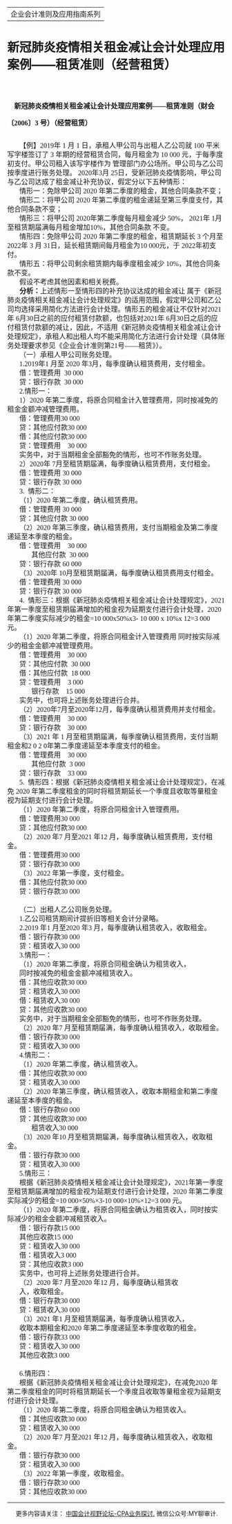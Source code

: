 ﻿<!DOCTYPE HTML PUBLIC "-//W3C//DTD HTML 4.0 Transitional//EN">
<HTML xmlns:o = "urn:schemas-microsoft-com:office:office"><HEAD><TITLE>新冠肺炎疫情相关租金减让会计处理应用案例——租赁准则（经营租赁）</TITLE>
<META content="text/html; charset=gb2312" http-equiv=Content-Type>
<META name=GENERATOR content="MSHTML 11.00.10570.1001"><LINK rel=stylesheet 
href="_template.css"></HEAD>
<BODY>
<DIV id=nsbanner>
<DIV id=bannerrow1>
<TABLE class=bannerparthead>
  <TBODY>
  <TR id=hdr>
    <TD class=runninghead noWrap>企业会计准则及应用指南系列</TD></TR></TBODY></TABLE></DIV>
<DIV id=titlerow>
<H1 class=dtH1>新冠肺炎疫情相关租金减让会计处理应用案例——租赁准则（经营租赁）</H1></DIV></DIV>
<DIV id=nstext><BR>
<H1 
style="MARGIN: 17pt 0cm 16.5pt; TEXT-INDENT: 12.05pt; mso-char-indent-count: 1.0"><A 
name=_Toc72425619><SPAN 
style="FONT-SIZE: 12pt; FONT-FAMILY: 宋体; LINE-HEIGHT: 240%; mso-ascii-font-family: Calibri; mso-ascii-theme-font: minor-latin; mso-fareast-theme-font: minor-fareast; mso-hansi-font-family: Calibri; mso-hansi-theme-font: minor-latin; mso-bidi-font-family: 黑体">新冠肺炎疫情相关租金减让会计处理应用案例——租赁准则（财会〔</SPAN></A><SPAN 
style="mso-bookmark: _Toc72425619"><SPAN lang=EN-US 
style="FONT-SIZE: 12pt; LINE-HEIGHT: 240%; mso-bidi-font-family: 黑体"><FONT 
face=Calibri>2006</FONT></SPAN></SPAN><SPAN 
style="mso-bookmark: _Toc72425619"><SPAN 
style="FONT-SIZE: 12pt; FONT-FAMILY: 宋体; LINE-HEIGHT: 240%; mso-ascii-font-family: Calibri; mso-ascii-theme-font: minor-latin; mso-fareast-theme-font: minor-fareast; mso-hansi-font-family: Calibri; mso-hansi-theme-font: minor-latin; mso-bidi-font-family: 黑体">〕</SPAN></SPAN><SPAN 
style="mso-bookmark: _Toc72425619"><SPAN lang=EN-US 
style="FONT-SIZE: 12pt; LINE-HEIGHT: 240%; mso-bidi-font-family: 黑体"><FONT 
face=Calibri>3</FONT> </SPAN></SPAN><SPAN 
style="mso-bookmark: _Toc72425619"><SPAN 
style="FONT-SIZE: 12pt; FONT-FAMILY: 宋体; LINE-HEIGHT: 240%; mso-ascii-font-family: Calibri; mso-ascii-theme-font: minor-latin; mso-fareast-theme-font: minor-fareast; mso-hansi-font-family: Calibri; mso-hansi-theme-font: minor-latin; mso-bidi-font-family: 黑体">号）（经营租赁）</SPAN></SPAN><SPAN 
style="mso-bookmark: _Toc72425619"></SPAN><SPAN lang=EN-US 
style="FONT-SIZE: 12pt; LINE-HEIGHT: 240%; mso-bidi-font-family: 黑体"><o:p></o:p></SPAN></H1>
<P class=MsoNormal 
style="MARGIN: 0cm 0cm 0pt; LINE-HEIGHT: 150%; TEXT-INDENT: 21pt; mso-char-indent-count: 2.0"><SPAN 
style="FONT-FAMILY: 宋体; mso-ascii-theme-font: major-fareast; mso-fareast-theme-font: major-fareast; mso-hansi-theme-font: major-fareast"><FONT 
size=3>【例】<SPAN lang=EN-US>2019</SPAN>年<SPAN lang=EN-US> 1 </SPAN>月<SPAN 
lang=EN-US> 1 </SPAN>日，承租人甲公司与出租人乙公司就<SPAN lang=EN-US> 100 </SPAN>平米写字楼签订了<SPAN 
lang=EN-US> 3 </SPAN>年期的经营租赁合同，每月租金为<SPAN lang=EN-US> 10 000 
</SPAN>元，于每季度初支付。甲公司租入该写字楼作为 管理部门办公场所。甲公司与乙公司按季度进行账务处理。<SPAN lang=EN-US> 
2020</SPAN>年<SPAN lang=EN-US>3</SPAN>月<SPAN lang=EN-US> 
25</SPAN>日，受新冠肺炎疫情影响，甲公司与乙公司达成了租金减让补充协议，假定分以下五种情形：<SPAN 
lang=EN-US><o:p></o:p></SPAN></FONT></SPAN></P>
<P class=MsoNormal 
style="MARGIN: 0cm 0cm 0pt; LINE-HEIGHT: 150%; TEXT-INDENT: 21pt; mso-char-indent-count: 2.0"><SPAN 
style="FONT-FAMILY: 宋体; mso-ascii-theme-font: major-fareast; mso-fareast-theme-font: major-fareast; mso-hansi-theme-font: major-fareast"><FONT 
size=3>情形一：免除甲公司<SPAN lang=EN-US> 2020 </SPAN>年第二季度的租金，其他合同条款不变；<SPAN 
lang=EN-US><o:p></o:p></SPAN></FONT></SPAN></P>
<P class=MsoNormal 
style="MARGIN: 0cm 0cm 0pt; LINE-HEIGHT: 150%; TEXT-INDENT: 21pt; mso-char-indent-count: 2.0"><SPAN 
style="FONT-FAMILY: 宋体; mso-ascii-theme-font: major-fareast; mso-fareast-theme-font: major-fareast; mso-hansi-theme-font: major-fareast"><FONT 
size=3>情形二：将甲公司<SPAN lang=EN-US> 2020 </SPAN>年第二季度的租金递延至第三季度支付，其他合同条款不变；<SPAN 
lang=EN-US><o:p></o:p></SPAN></FONT></SPAN></P>
<P class=MsoNormal 
style="MARGIN: 0cm 0cm 0pt; LINE-HEIGHT: 150%; TEXT-INDENT: 21pt; mso-char-indent-count: 2.0"><SPAN 
style="FONT-FAMILY: 宋体; mso-ascii-theme-font: major-fareast; mso-fareast-theme-font: major-fareast; mso-hansi-theme-font: major-fareast"><FONT 
size=3>情形三：将甲公司<SPAN lang=EN-US> 2020</SPAN>年第二季度每月租金减少<SPAN lang=EN-US> 
50%</SPAN>，<SPAN lang=EN-US> 2021</SPAN>年<SPAN lang=EN-US> 
1</SPAN>月至租赁期届满每月租金增加<SPAN lang=EN-US>10%</SPAN>，其他合同条款 不变。<SPAN 
lang=EN-US><o:p></o:p></SPAN></FONT></SPAN></P>
<P class=MsoNormal 
style="MARGIN: 0cm 0cm 0pt; LINE-HEIGHT: 150%; TEXT-INDENT: 21pt; mso-char-indent-count: 2.0"><SPAN 
style="FONT-FAMILY: 宋体; mso-ascii-theme-font: major-fareast; mso-fareast-theme-font: major-fareast; mso-hansi-theme-font: major-fareast"><FONT 
size=3>情形四：免除甲公司<SPAN lang=EN-US> 2020 </SPAN>年第二季度的租金，租赁期延长<SPAN lang=EN-US> 3 
</SPAN>个月至<SPAN lang=EN-US>2022</SPAN>年<SPAN lang=EN-US> 3 </SPAN>月<SPAN 
lang=EN-US> 31</SPAN>日，延长租赁期间每月租金为<SPAN lang=EN-US>10 000</SPAN>元，于<SPAN 
lang=EN-US> 2022</SPAN>年初支付。<SPAN 
lang=EN-US><o:p></o:p></SPAN></FONT></SPAN></P>
<P class=MsoNormal 
style="MARGIN: 0cm 0cm 0pt; LINE-HEIGHT: 150%; TEXT-INDENT: 21pt; mso-char-indent-count: 2.0"><SPAN 
style="FONT-FAMILY: 宋体; mso-ascii-theme-font: major-fareast; mso-fareast-theme-font: major-fareast; mso-hansi-theme-font: major-fareast"><FONT 
size=3>情形五：将甲公司剩余租赁期内每季度租金减少<SPAN lang=EN-US> 10%</SPAN>，其他合同条款不变。<SPAN 
lang=EN-US><o:p></o:p></SPAN></FONT></SPAN></P>
<P class=MsoNormal 
style="MARGIN: 0cm 0cm 0pt; LINE-HEIGHT: 150%; TEXT-INDENT: 21pt; mso-char-indent-count: 2.0"><SPAN 
style="FONT-FAMILY: 宋体; mso-ascii-theme-font: major-fareast; mso-fareast-theme-font: major-fareast; mso-hansi-theme-font: major-fareast"><FONT 
size=3>假设不考虑其他因素和相关税费。<SPAN lang=EN-US><o:p></o:p></SPAN></FONT></SPAN></P>
<P class=MsoNormal 
style="MARGIN: 0cm 0cm 0pt; LINE-HEIGHT: 150%; TEXT-INDENT: 21.1pt; mso-char-indent-count: 2.0"><FONT 
size=3><B style="mso-bidi-font-weight: normal"><SPAN 
style="FONT-FAMILY: 宋体; mso-ascii-theme-font: major-fareast; mso-fareast-theme-font: major-fareast; mso-hansi-theme-font: major-fareast">分析：</SPAN></B><SPAN 
style="FONT-FAMILY: 宋体; mso-ascii-theme-font: major-fareast; mso-fareast-theme-font: major-fareast; mso-hansi-theme-font: major-fareast">上述情形一至情形四的补充协议达成的租金减让 
属于《新冠肺炎疫情相关租金减让会计处理规定》的适用范围，假定甲公司和乙公司均选择采用简化方法进行会计处理。情形五的租金减让不仅针对<SPAN 
lang=EN-US>2021</SPAN>年<SPAN lang=EN-US> 6</SPAN>月<SPAN 
lang=EN-US>30</SPAN>日之前的应付租赁付款额，也包括对<SPAN lang=EN-US>2021</SPAN>年<SPAN 
lang=EN-US> 6</SPAN>月<SPAN 
lang=EN-US>30</SPAN>日之后的应付租赁付款额的减让，因此，不适用《新冠肺炎疫情相关租金减让会计处理规定》，承租人和出租人均不能采用简化方法进行会计处理（具体账务处理要求参见《企业会计准则第<SPAN 
lang=EN-US>21</SPAN>号——租赁》）。<SPAN 
lang=EN-US><o:p></o:p></SPAN></SPAN></FONT></P>
<P class=MsoNormal 
style="MARGIN: 0cm 0cm 0pt; LINE-HEIGHT: 150%; TEXT-INDENT: 21pt; mso-char-indent-count: 2.0"><SPAN 
style="FONT-FAMILY: 宋体; mso-ascii-theme-font: major-fareast; mso-fareast-theme-font: major-fareast; mso-hansi-theme-font: major-fareast"><FONT 
size=3>（一）承租人甲公司账务处理。<SPAN lang=EN-US><o:p></o:p></SPAN></FONT></SPAN></P>
<P class=MsoNormal 
style="MARGIN: 0cm 0cm 0pt; LINE-HEIGHT: 150%; TEXT-INDENT: 21pt; mso-char-indent-count: 2.0"><FONT 
size=3><SPAN lang=EN-US 
style="FONT-FAMILY: 宋体; mso-ascii-theme-font: major-fareast; mso-fareast-theme-font: major-fareast; mso-hansi-theme-font: major-fareast">1.2019</SPAN><SPAN 
style="FONT-FAMILY: 宋体; mso-ascii-theme-font: major-fareast; mso-fareast-theme-font: major-fareast; mso-hansi-theme-font: major-fareast">年<SPAN 
lang=EN-US>1 </SPAN>月至<SPAN lang=EN-US> 2020 </SPAN>年<SPAN 
lang=EN-US>3</SPAN>月，每季度确认租赁费用，支付租金。<SPAN 
lang=EN-US><o:p></o:p></SPAN></SPAN></FONT></P>
<P class=MsoNormal 
style="MARGIN: 0cm 0cm 0pt; LINE-HEIGHT: 150%; TEXT-INDENT: 21pt; mso-char-indent-count: 2.0"><SPAN 
style="FONT-FAMILY: 宋体; mso-ascii-theme-font: major-fareast; mso-fareast-theme-font: major-fareast; mso-hansi-theme-font: major-fareast"><FONT 
size=3>借：管理费用 <SPAN style="mso-spacerun: yes">&nbsp;</SPAN><SPAN lang=EN-US>30 
000<o:p></o:p></SPAN></FONT></SPAN></P>
<P class=MsoNormal 
style="MARGIN: 0cm 0cm 0pt; LINE-HEIGHT: 150%; TEXT-INDENT: 21pt; mso-char-indent-count: 2.0"><SPAN 
style="FONT-FAMILY: 宋体; mso-ascii-theme-font: major-fareast; mso-fareast-theme-font: major-fareast; mso-hansi-theme-font: major-fareast"><FONT 
size=3>贷：银行存款 <SPAN style="mso-spacerun: yes">&nbsp;</SPAN><SPAN lang=EN-US>30 
000<o:p></o:p></SPAN></FONT></SPAN></P>
<P class=MsoNormal 
style="MARGIN: 0cm 0cm 0pt; LINE-HEIGHT: 150%; TEXT-INDENT: 21pt; mso-char-indent-count: 2.0"><FONT 
size=3><SPAN lang=EN-US 
style="FONT-FAMILY: 宋体; mso-ascii-theme-font: major-fareast; mso-fareast-theme-font: major-fareast; mso-hansi-theme-font: major-fareast">2.</SPAN><SPAN 
style="FONT-FAMILY: 宋体; mso-ascii-theme-font: major-fareast; mso-fareast-theme-font: major-fareast; mso-hansi-theme-font: major-fareast">情形一：<SPAN 
lang=EN-US><SPAN style="mso-tab-count: 1">&nbsp; 
</SPAN><o:p></o:p></SPAN></SPAN></FONT></P>
<P class=MsoNormal 
style="MARGIN: 0cm 0cm 0pt; LINE-HEIGHT: 150%; TEXT-INDENT: 21pt; mso-char-indent-count: 2.0"><FONT 
size=3><SPAN lang=EN-US 
style="FONT-FAMILY: 宋体; mso-ascii-theme-font: major-fareast; mso-fareast-theme-font: major-fareast; mso-hansi-theme-font: major-fareast">1</SPAN><SPAN 
style="FONT-FAMILY: 宋体; mso-ascii-theme-font: major-fareast; mso-fareast-theme-font: major-fareast; mso-hansi-theme-font: major-fareast">）<SPAN 
lang=EN-US>2020 </SPAN>年第二季度，将原合同租金计入管理费用，同时按减免的租金金额冲减管理费用。<SPAN 
lang=EN-US><o:p></o:p></SPAN></SPAN></FONT></P>
<P class=MsoNormal 
style="MARGIN: 0cm 0cm 0pt; LINE-HEIGHT: 150%; TEXT-INDENT: 21pt; mso-char-indent-count: 2.0"><SPAN 
style="FONT-FAMILY: 宋体; mso-ascii-theme-font: major-fareast; mso-fareast-theme-font: major-fareast; mso-hansi-theme-font: major-fareast"><FONT 
size=3>借：管理费用<SPAN lang=EN-US>30 000<o:p></o:p></SPAN></FONT></SPAN></P>
<P class=MsoNormal 
style="MARGIN: 0cm 0cm 0pt; LINE-HEIGHT: 150%; TEXT-INDENT: 21pt; mso-char-indent-count: 2.0"><SPAN 
style="FONT-FAMILY: 宋体; mso-ascii-theme-font: major-fareast; mso-fareast-theme-font: major-fareast; mso-hansi-theme-font: major-fareast"><FONT 
size=3>贷：其他应付款<SPAN lang=EN-US>30 000<o:p></o:p></SPAN></FONT></SPAN></P>
<P class=MsoNormal 
style="MARGIN: 0cm 0cm 0pt; LINE-HEIGHT: 150%; TEXT-INDENT: 21pt; mso-char-indent-count: 2.0"><SPAN 
style="FONT-FAMILY: 宋体; mso-ascii-theme-font: major-fareast; mso-fareast-theme-font: major-fareast; mso-hansi-theme-font: major-fareast"><FONT 
size=3>借：其他应付款<SPAN lang=EN-US>30 000<o:p></o:p></SPAN></FONT></SPAN></P>
<P class=MsoNormal 
style="MARGIN: 0cm 0cm 0pt; LINE-HEIGHT: 150%; TEXT-INDENT: 21pt; mso-char-indent-count: 2.0"><SPAN 
style="FONT-FAMILY: 宋体; mso-ascii-theme-font: major-fareast; mso-fareast-theme-font: major-fareast; mso-hansi-theme-font: major-fareast"><FONT 
size=3>贷：管理费用<SPAN lang=EN-US><SPAN style="mso-tab-count: 1">&nbsp;&nbsp;&nbsp; 
</SPAN>30 000<o:p></o:p></SPAN></FONT></SPAN></P>
<P class=MsoNormal 
style="MARGIN: 0cm 0cm 0pt; LINE-HEIGHT: 150%; TEXT-INDENT: 21pt; mso-char-indent-count: 2.0"><SPAN 
style="FONT-FAMILY: 宋体; mso-ascii-theme-font: major-fareast; mso-fareast-theme-font: major-fareast; mso-hansi-theme-font: major-fareast"><FONT 
size=3>实务中，对于当期租金全部豁免的情形，也可不作账务处理。<SPAN 
lang=EN-US><o:p></o:p></SPAN></FONT></SPAN></P>
<P class=MsoNormal 
style="MARGIN: 0cm 0cm 0pt; LINE-HEIGHT: 150%; TEXT-INDENT: 21pt; mso-char-indent-count: 2.0"><FONT 
size=3><SPAN lang=EN-US 
style="FONT-FAMILY: 宋体; mso-ascii-theme-font: major-fareast; mso-fareast-theme-font: major-fareast; mso-hansi-theme-font: major-fareast">2</SPAN><SPAN 
style="FONT-FAMILY: 宋体; mso-ascii-theme-font: major-fareast; mso-fareast-theme-font: major-fareast; mso-hansi-theme-font: major-fareast">）<SPAN 
lang=EN-US>2020</SPAN>年<SPAN lang=EN-US> 7</SPAN>月至租赁期届满，每季度确认租赁费用，支付租金。<SPAN 
lang=EN-US><o:p></o:p></SPAN></SPAN></FONT></P>
<P class=MsoNormal 
style="MARGIN: 0cm 0cm 0pt; LINE-HEIGHT: 150%; TEXT-INDENT: 21pt; mso-char-indent-count: 2.0"><SPAN 
style="FONT-FAMILY: 宋体; mso-ascii-theme-font: major-fareast; mso-fareast-theme-font: major-fareast; mso-hansi-theme-font: major-fareast"><FONT 
size=3>借：管理费用<SPAN lang=EN-US> 30 000<o:p></o:p></SPAN></FONT></SPAN></P>
<P class=MsoNormal 
style="MARGIN: 0cm 0cm 0pt; LINE-HEIGHT: 150%; TEXT-INDENT: 21pt; mso-char-indent-count: 2.0"><SPAN 
style="FONT-FAMILY: 宋体; mso-ascii-theme-font: major-fareast; mso-fareast-theme-font: major-fareast; mso-hansi-theme-font: major-fareast"><FONT 
size=3>贷：银行存款<SPAN lang=EN-US> 30 000<o:p></o:p></SPAN></FONT></SPAN></P>
<P class=MsoNormal 
style="MARGIN: 0cm 0cm 0pt; LINE-HEIGHT: 150%; TEXT-INDENT: 21pt; mso-char-indent-count: 2.0"><FONT 
size=3><SPAN lang=EN-US 
style="FONT-FAMILY: 宋体; mso-ascii-theme-font: major-fareast; mso-fareast-theme-font: major-fareast; mso-hansi-theme-font: major-fareast">3.<SPAN 
style="mso-tab-count: 1">&nbsp; </SPAN></SPAN><SPAN 
style="FONT-FAMILY: 宋体; mso-ascii-theme-font: major-fareast; mso-fareast-theme-font: major-fareast; mso-hansi-theme-font: major-fareast">情形二：<SPAN 
lang=EN-US><o:p></o:p></SPAN></SPAN></FONT></P>
<P class=MsoNormal 
style="MARGIN: 0cm 0cm 0pt; LINE-HEIGHT: 150%; TEXT-INDENT: 21pt; mso-char-indent-count: 2.0"><SPAN 
style="FONT-FAMILY: 宋体; mso-ascii-theme-font: major-fareast; mso-fareast-theme-font: major-fareast; mso-hansi-theme-font: major-fareast"><FONT 
size=3>（<SPAN lang=EN-US>1</SPAN>）<SPAN lang=EN-US>2020 
</SPAN>年第二季度，确认租赁费用。<SPAN lang=EN-US><o:p></o:p></SPAN></FONT></SPAN></P>
<P class=MsoNormal 
style="MARGIN: 0cm 0cm 0pt; LINE-HEIGHT: 150%; TEXT-INDENT: 21pt; mso-char-indent-count: 2.0"><SPAN 
style="FONT-FAMILY: 宋体; mso-ascii-theme-font: major-fareast; mso-fareast-theme-font: major-fareast; mso-hansi-theme-font: major-fareast"><FONT 
size=3>借：管理费用<SPAN lang=EN-US> 30 000<o:p></o:p></SPAN></FONT></SPAN></P>
<P class=MsoNormal 
style="MARGIN: 0cm 0cm 0pt; LINE-HEIGHT: 150%; TEXT-INDENT: 21pt; mso-char-indent-count: 2.0"><SPAN 
style="FONT-FAMILY: 宋体; mso-ascii-theme-font: major-fareast; mso-fareast-theme-font: major-fareast; mso-hansi-theme-font: major-fareast"><FONT 
size=3>贷：其他应付款<SPAN lang=EN-US> 30 000<o:p></o:p></SPAN></FONT></SPAN></P>
<P class=MsoNormal 
style="MARGIN: 0cm 0cm 0pt; LINE-HEIGHT: 150%; TEXT-INDENT: 21pt; mso-char-indent-count: 2.0"><SPAN 
style="FONT-FAMILY: 宋体; mso-ascii-theme-font: major-fareast; mso-fareast-theme-font: major-fareast; mso-hansi-theme-font: major-fareast"><FONT 
size=3>（<SPAN lang=EN-US>2</SPAN>）<SPAN lang=EN-US>2020 
</SPAN>年第三季度，确认租赁费用，支付当期租金及第二季度递延至本季度的租金。<SPAN 
lang=EN-US><o:p></o:p></SPAN></FONT></SPAN></P>
<P class=MsoNormal 
style="MARGIN: 0cm 0cm 0pt; LINE-HEIGHT: 150%; TEXT-INDENT: 21pt; mso-char-indent-count: 2.0"><SPAN 
style="FONT-FAMILY: 宋体; mso-ascii-theme-font: major-fareast; mso-fareast-theme-font: major-fareast; mso-hansi-theme-font: major-fareast"><FONT 
size=3>借：管理费用<SPAN lang=EN-US><SPAN style="mso-tab-count: 1">&nbsp;&nbsp;&nbsp; 
</SPAN>30 000<o:p></o:p></SPAN></FONT></SPAN></P>
<P class=MsoNormal 
style="MARGIN: 0cm 0cm 0pt; LINE-HEIGHT: 150%; TEXT-INDENT: 42pt; mso-char-indent-count: 4.0"><SPAN 
style="FONT-FAMILY: 宋体; mso-ascii-theme-font: major-fareast; mso-fareast-theme-font: major-fareast; mso-hansi-theme-font: major-fareast"><FONT 
size=3>其他应付款<SPAN lang=EN-US><SPAN style="mso-tab-count: 1">&nbsp; </SPAN>30 
000<o:p></o:p></SPAN></FONT></SPAN></P>
<P class=MsoNormal 
style="MARGIN: 0cm 0cm 0pt; LINE-HEIGHT: 150%; TEXT-INDENT: 21pt; mso-char-indent-count: 2.0"><SPAN 
style="FONT-FAMILY: 宋体; mso-ascii-theme-font: major-fareast; mso-fareast-theme-font: major-fareast; mso-hansi-theme-font: major-fareast"><FONT 
size=3>贷：银行存款<SPAN lang=EN-US> 60 000<o:p></o:p></SPAN></FONT></SPAN></P>
<P class=MsoNormal 
style="MARGIN: 0cm 0cm 0pt; LINE-HEIGHT: 150%; TEXT-INDENT: 21pt; mso-char-indent-count: 2.0"><SPAN 
style="FONT-FAMILY: 宋体; mso-ascii-theme-font: major-fareast; mso-fareast-theme-font: major-fareast; mso-hansi-theme-font: major-fareast"><FONT 
size=3>（<SPAN lang=EN-US>3</SPAN>）<SPAN lang=EN-US>2020</SPAN>年<SPAN lang=EN-US> 
10</SPAN>月至租赁期届满，每季度确认租赁费用支付租金。<SPAN 
lang=EN-US><o:p></o:p></SPAN></FONT></SPAN></P>
<P class=MsoNormal 
style="MARGIN: 0cm 0cm 0pt; LINE-HEIGHT: 150%; TEXT-INDENT: 21pt; mso-char-indent-count: 2.0"><SPAN 
style="FONT-FAMILY: 宋体; mso-ascii-theme-font: major-fareast; mso-fareast-theme-font: major-fareast; mso-hansi-theme-font: major-fareast"><FONT 
size=3>借：管理费用<SPAN lang=EN-US> 30 000<o:p></o:p></SPAN></FONT></SPAN></P>
<P class=MsoNormal 
style="MARGIN: 0cm 0cm 0pt; LINE-HEIGHT: 150%; TEXT-INDENT: 21pt; mso-char-indent-count: 2.0"><SPAN 
style="FONT-FAMILY: 宋体; mso-ascii-theme-font: major-fareast; mso-fareast-theme-font: major-fareast; mso-hansi-theme-font: major-fareast"><FONT 
size=3>贷：银行存款<SPAN lang=EN-US> 30 000<o:p></o:p></SPAN></FONT></SPAN></P>
<P class=MsoNormal 
style="MARGIN: 0cm 0cm 0pt; LINE-HEIGHT: 150%; TEXT-INDENT: 21pt; mso-char-indent-count: 2.0"><FONT 
size=3><SPAN lang=EN-US 
style="FONT-FAMILY: 宋体; mso-ascii-theme-font: major-fareast; mso-fareast-theme-font: major-fareast; mso-hansi-theme-font: major-fareast">4.<SPAN 
style="mso-tab-count: 1">&nbsp; </SPAN></SPAN><SPAN 
style="FONT-FAMILY: 宋体; mso-ascii-theme-font: major-fareast; mso-fareast-theme-font: major-fareast; mso-hansi-theme-font: major-fareast">情形三：根据《新冠肺炎疫情相关租金减让会计处理规定》，<SPAN 
lang=EN-US>2021 </SPAN>年第一季度至租赁期届满增加的租金视为延期支付进行会计处理，<SPAN 
lang=EN-US>2020</SPAN>年第二季度实际减少的租金<SPAN lang=EN-US>=10 000x50%x3- 10 000 x 10%x 
12=3 000 </SPAN>元。<SPAN lang=EN-US><o:p></o:p></SPAN></SPAN></FONT></P>
<P class=MsoNormal 
style="MARGIN: 0cm 0cm 0pt; LINE-HEIGHT: 150%; TEXT-INDENT: 21pt; mso-char-indent-count: 2.0"><SPAN 
style="FONT-FAMILY: 宋体; mso-ascii-theme-font: major-fareast; mso-fareast-theme-font: major-fareast; mso-hansi-theme-font: major-fareast"><FONT 
size=3>（<SPAN lang=EN-US>1</SPAN>）<SPAN lang=EN-US>2020 
</SPAN>年第二季度，将原合同租金计入管理费用 同时按实际减少的租金金额冲减管理费用。<SPAN 
lang=EN-US><o:p></o:p></SPAN></FONT></SPAN></P>
<P class=MsoNormal 
style="MARGIN: 0cm 0cm 0pt; LINE-HEIGHT: 150%; TEXT-INDENT: 21pt; mso-char-indent-count: 2.0"><SPAN 
style="FONT-FAMILY: 宋体; mso-ascii-theme-font: major-fareast; mso-fareast-theme-font: major-fareast; mso-hansi-theme-font: major-fareast"><FONT 
size=3>借：管理费用<SPAN lang=EN-US><SPAN style="mso-tab-count: 1">&nbsp;&nbsp;&nbsp; 
</SPAN>30 000<o:p></o:p></SPAN></FONT></SPAN></P>
<P class=MsoNormal 
style="MARGIN: 0cm 0cm 0pt; LINE-HEIGHT: 150%; TEXT-INDENT: 21pt; mso-char-indent-count: 2.0"><SPAN 
style="FONT-FAMILY: 宋体; mso-ascii-theme-font: major-fareast; mso-fareast-theme-font: major-fareast; mso-hansi-theme-font: major-fareast"><FONT 
size=3>贷：其他应付款<SPAN lang=EN-US><SPAN style="mso-tab-count: 1">&nbsp; </SPAN>30 
000<o:p></o:p></SPAN></FONT></SPAN></P>
<P class=MsoNormal 
style="MARGIN: 0cm 0cm 0pt; LINE-HEIGHT: 150%; TEXT-INDENT: 21pt; mso-char-indent-count: 2.0"><SPAN 
style="FONT-FAMILY: 宋体; mso-ascii-theme-font: major-fareast; mso-fareast-theme-font: major-fareast; mso-hansi-theme-font: major-fareast"><FONT 
size=3>借：其他应付款<SPAN lang=EN-US><SPAN style="mso-tab-count: 1">&nbsp; </SPAN>18 
000<o:p></o:p></SPAN></FONT></SPAN></P>
<P class=MsoNormal 
style="MARGIN: 0cm 0cm 0pt; LINE-HEIGHT: 150%; TEXT-INDENT: 21pt; mso-char-indent-count: 2.0"><SPAN 
style="FONT-FAMILY: 宋体; mso-ascii-theme-font: major-fareast; mso-fareast-theme-font: major-fareast; mso-hansi-theme-font: major-fareast"><FONT 
size=3>贷：管理费用<SPAN lang=EN-US><SPAN style="mso-tab-count: 1">&nbsp;&nbsp;&nbsp; 
</SPAN>3 000<o:p></o:p></SPAN></FONT></SPAN></P>
<P class=MsoNormal 
style="MARGIN: 0cm 0cm 0pt; LINE-HEIGHT: 150%; TEXT-INDENT: 42pt; mso-char-indent-count: 4.0"><SPAN 
style="FONT-FAMILY: 宋体; mso-ascii-theme-font: major-fareast; mso-fareast-theme-font: major-fareast; mso-hansi-theme-font: major-fareast"><FONT 
size=3>银行存款<SPAN lang=EN-US><SPAN style="mso-tab-count: 1">&nbsp;&nbsp;&nbsp; 
</SPAN>15 000<o:p></o:p></SPAN></FONT></SPAN></P>
<P class=MsoNormal 
style="MARGIN: 0cm 0cm 0pt; LINE-HEIGHT: 150%; TEXT-INDENT: 21pt; mso-char-indent-count: 2.0"><SPAN 
style="FONT-FAMILY: 宋体; mso-ascii-theme-font: major-fareast; mso-fareast-theme-font: major-fareast; mso-hansi-theme-font: major-fareast"><FONT 
size=3>实务中，也可将上述账务处理进行合并。<SPAN lang=EN-US><o:p></o:p></SPAN></FONT></SPAN></P>
<P class=MsoNormal 
style="MARGIN: 0cm 0cm 0pt; LINE-HEIGHT: 150%; TEXT-INDENT: 21pt; mso-char-indent-count: 2.0"><SPAN 
style="FONT-FAMILY: 宋体; mso-ascii-theme-font: major-fareast; mso-fareast-theme-font: major-fareast; mso-hansi-theme-font: major-fareast"><FONT 
size=3>（<SPAN lang=EN-US>2</SPAN>）<SPAN lang=EN-US>2020</SPAN>年<SPAN 
lang=EN-US>7</SPAN>月至<SPAN lang=EN-US>2020</SPAN>年<SPAN 
lang=EN-US>12</SPAN>月，每季度确认租赁费用并支付租金。<SPAN 
lang=EN-US><o:p></o:p></SPAN></FONT></SPAN></P>
<P class=MsoNormal 
style="MARGIN: 0cm 0cm 0pt; LINE-HEIGHT: 150%; TEXT-INDENT: 21pt; mso-char-indent-count: 2.0"><SPAN 
style="FONT-FAMILY: 宋体; mso-ascii-theme-font: major-fareast; mso-fareast-theme-font: major-fareast; mso-hansi-theme-font: major-fareast"><FONT 
size=3>借：管理费用<SPAN lang=EN-US><SPAN style="mso-tab-count: 1">&nbsp;&nbsp;&nbsp; 
</SPAN>30 000<o:p></o:p></SPAN></FONT></SPAN></P>
<P class=MsoNormal 
style="MARGIN: 0cm 0cm 0pt; LINE-HEIGHT: 150%; TEXT-INDENT: 21pt; mso-char-indent-count: 2.0"><SPAN 
style="FONT-FAMILY: 宋体; mso-ascii-theme-font: major-fareast; mso-fareast-theme-font: major-fareast; mso-hansi-theme-font: major-fareast"><FONT 
size=3>贷：银行存款<SPAN lang=EN-US><SPAN style="mso-tab-count: 1">&nbsp;&nbsp;&nbsp; 
</SPAN>30 000<o:p></o:p></SPAN></FONT></SPAN></P>
<P class=MsoNormal 
style="MARGIN: 0cm 0cm 0pt; LINE-HEIGHT: 150%; TEXT-INDENT: 21pt; mso-char-indent-count: 2.0"><SPAN 
style="FONT-FAMILY: 宋体; mso-ascii-theme-font: major-fareast; mso-fareast-theme-font: major-fareast; mso-hansi-theme-font: major-fareast"><FONT 
size=3>（<SPAN lang=EN-US>3</SPAN>）<SPAN lang=EN-US>2021 </SPAN>年<SPAN 
lang=EN-US> 1 </SPAN>月至租赁期届满，每季度确认租赁费用，支付当期租金和<SPAN lang=EN-US>2 0 2 
0</SPAN>年第二季度递延至本季度支付的租金。<SPAN lang=EN-US><o:p></o:p></SPAN></FONT></SPAN></P>
<P class=MsoNormal 
style="MARGIN: 0cm 0cm 0pt; LINE-HEIGHT: 150%; TEXT-INDENT: 21pt; mso-char-indent-count: 2.0"><SPAN 
style="FONT-FAMILY: 宋体; mso-ascii-theme-font: major-fareast; mso-fareast-theme-font: major-fareast; mso-hansi-theme-font: major-fareast"><FONT 
size=3>借：管理费用<SPAN lang=EN-US><SPAN style="mso-tab-count: 1">&nbsp;&nbsp;&nbsp; 
</SPAN>30 000<o:p></o:p></SPAN></FONT></SPAN></P>
<P class=MsoNormal 
style="MARGIN: 0cm 0cm 0pt; LINE-HEIGHT: 150%; TEXT-INDENT: 42pt; mso-char-indent-count: 4.0"><SPAN 
style="FONT-FAMILY: 宋体; mso-ascii-theme-font: major-fareast; mso-fareast-theme-font: major-fareast; mso-hansi-theme-font: major-fareast"><FONT 
size=3>其他应付款<SPAN lang=EN-US><SPAN style="mso-tab-count: 1">&nbsp; </SPAN>3 
000<o:p></o:p></SPAN></FONT></SPAN></P>
<P class=MsoNormal 
style="MARGIN: 0cm 0cm 0pt; LINE-HEIGHT: 150%; TEXT-INDENT: 21pt; mso-char-indent-count: 2.0"><SPAN 
style="FONT-FAMILY: 宋体; mso-ascii-theme-font: major-fareast; mso-fareast-theme-font: major-fareast; mso-hansi-theme-font: major-fareast"><FONT 
size=3>贷：银行存款<SPAN lang=EN-US><SPAN style="mso-tab-count: 1">&nbsp;&nbsp;&nbsp; 
</SPAN>33 000<o:p></o:p></SPAN></FONT></SPAN></P>
<P class=MsoNormal 
style="MARGIN: 0cm 0cm 0pt; LINE-HEIGHT: 150%; TEXT-INDENT: 21pt; mso-char-indent-count: 2.0"><FONT 
size=3><SPAN lang=EN-US 
style="FONT-FAMILY: 宋体; mso-ascii-theme-font: major-fareast; mso-fareast-theme-font: major-fareast; mso-hansi-theme-font: major-fareast">5.<SPAN 
style="mso-tab-count: 1">&nbsp; </SPAN></SPAN><SPAN 
style="FONT-FAMILY: 宋体; mso-ascii-theme-font: major-fareast; mso-fareast-theme-font: major-fareast; mso-hansi-theme-font: major-fareast">情形四：根据《新冠肺炎疫情相关租金减让会计处理规定》，在减免<SPAN 
lang=EN-US> 2020 </SPAN>年第二季度租金的同时将租赁期延长一个季度且收取等量租金视为延期支付进行会计处理。<SPAN 
lang=EN-US>&#8195;<o:p></o:p></SPAN></SPAN></FONT></P>
<P class=MsoNormal 
style="MARGIN: 0cm 0cm 0pt; LINE-HEIGHT: 150%; TEXT-INDENT: 21pt; mso-char-indent-count: 2.0"><SPAN 
style="FONT-FAMILY: 宋体; mso-ascii-theme-font: major-fareast; mso-fareast-theme-font: major-fareast; mso-hansi-theme-font: major-fareast"><FONT 
size=3>（<SPAN lang=EN-US>1</SPAN>）<SPAN lang=EN-US>2020 
</SPAN>年第二季度，将原合同租金计入管理费用。<SPAN lang=EN-US><o:p></o:p></SPAN></FONT></SPAN></P>
<P class=MsoNormal 
style="MARGIN: 0cm 0cm 0pt; LINE-HEIGHT: 150%; TEXT-INDENT: 21pt; mso-char-indent-count: 2.0"><SPAN 
style="FONT-FAMILY: 宋体; mso-ascii-theme-font: major-fareast; mso-fareast-theme-font: major-fareast; mso-hansi-theme-font: major-fareast"><FONT 
size=3>借：管理费用<SPAN lang=EN-US>30 000<o:p></o:p></SPAN></FONT></SPAN></P>
<P class=MsoNormal 
style="MARGIN: 0cm 0cm 0pt; LINE-HEIGHT: 150%; TEXT-INDENT: 21pt; mso-char-indent-count: 2.0"><SPAN 
style="FONT-FAMILY: 宋体; mso-ascii-theme-font: major-fareast; mso-fareast-theme-font: major-fareast; mso-hansi-theme-font: major-fareast"><FONT 
size=3>贷：其他应付款<SPAN lang=EN-US>30 000<o:p></o:p></SPAN></FONT></SPAN></P>
<P class=MsoNormal 
style="MARGIN: 0cm 0cm 0pt; LINE-HEIGHT: 150%; TEXT-INDENT: 21pt; mso-char-indent-count: 2.0"><SPAN 
style="FONT-FAMILY: 宋体; mso-ascii-theme-font: major-fareast; mso-fareast-theme-font: major-fareast; mso-hansi-theme-font: major-fareast"><FONT 
size=3>（<SPAN lang=EN-US>2</SPAN>）<SPAN lang=EN-US>2020 </SPAN>年<SPAN 
lang=EN-US>7 </SPAN>月至<SPAN lang=EN-US>2021 </SPAN>年<SPAN lang=EN-US>12 
</SPAN>月，每季度确认租赁费用，支付租金。<SPAN lang=EN-US><o:p></o:p></SPAN></FONT></SPAN></P>
<P class=MsoNormal 
style="MARGIN: 0cm 0cm 0pt; LINE-HEIGHT: 150%; TEXT-INDENT: 21pt; mso-char-indent-count: 2.0"><SPAN 
style="FONT-FAMILY: 宋体; mso-ascii-theme-font: major-fareast; mso-fareast-theme-font: major-fareast; mso-hansi-theme-font: major-fareast"><FONT 
size=3>借：管理费用<SPAN lang=EN-US>30 000<o:p></o:p></SPAN></FONT></SPAN></P>
<P class=MsoNormal 
style="MARGIN: 0cm 0cm 0pt; LINE-HEIGHT: 150%; TEXT-INDENT: 21pt; mso-char-indent-count: 2.0"><SPAN 
style="FONT-FAMILY: 宋体; mso-ascii-theme-font: major-fareast; mso-fareast-theme-font: major-fareast; mso-hansi-theme-font: major-fareast"><FONT 
size=3>贷：银行存款<SPAN lang=EN-US>30 000<o:p></o:p></SPAN></FONT></SPAN></P>
<P class=MsoNormal 
style="MARGIN: 0cm 0cm 0pt; LINE-HEIGHT: 150%; TEXT-INDENT: 21pt; mso-char-indent-count: 2.0"><SPAN 
style="FONT-FAMILY: 宋体; mso-ascii-theme-font: major-fareast; mso-fareast-theme-font: major-fareast; mso-hansi-theme-font: major-fareast"><FONT 
size=3>（<SPAN lang=EN-US>3</SPAN>）<SPAN lang=EN-US>2022 </SPAN>年第一季度，支付租金。<SPAN 
lang=EN-US><o:p></o:p></SPAN></FONT></SPAN></P>
<P class=MsoNormal 
style="MARGIN: 0cm 0cm 0pt; LINE-HEIGHT: 150%; TEXT-INDENT: 21pt; mso-char-indent-count: 2.0"><SPAN 
style="FONT-FAMILY: 宋体; mso-ascii-theme-font: major-fareast; mso-fareast-theme-font: major-fareast; mso-hansi-theme-font: major-fareast"><FONT 
size=3>借：其他应付款<SPAN lang=EN-US>30 000<o:p></o:p></SPAN></FONT></SPAN></P>
<P class=MsoNormal 
style="MARGIN: 0cm 0cm 0pt; LINE-HEIGHT: 150%; TEXT-INDENT: 21pt; mso-char-indent-count: 2.0"><SPAN 
style="FONT-FAMILY: 宋体; mso-ascii-theme-font: major-fareast; mso-fareast-theme-font: major-fareast; mso-hansi-theme-font: major-fareast"><FONT 
size=3>贷：银行存款<SPAN lang=EN-US>30 000<o:p></o:p></SPAN></FONT></SPAN></P>
<P class=MsoNormal 
style="MARGIN: 0cm 0cm 0pt; LINE-HEIGHT: 150%; TEXT-INDENT: 21pt; mso-char-indent-count: 2.0"><SPAN 
lang=EN-US 
style="FONT-FAMILY: 宋体; mso-ascii-theme-font: major-fareast; mso-fareast-theme-font: major-fareast; mso-hansi-theme-font: major-fareast"><o:p><FONT 
size=3>&nbsp;</FONT></o:p></SPAN></P>
<P class=MsoNormal 
style="MARGIN: 0cm 0cm 0pt; LINE-HEIGHT: 150%; TEXT-INDENT: 21pt; mso-char-indent-count: 2.0"><SPAN 
style="FONT-FAMILY: 宋体; mso-ascii-theme-font: major-fareast; mso-fareast-theme-font: major-fareast; mso-hansi-theme-font: major-fareast"><FONT 
size=3>（二）出租人乙公司账务处理。<SPAN lang=EN-US><o:p></o:p></SPAN></FONT></SPAN></P>
<P class=MsoNormal 
style="MARGIN: 0cm 0cm 0pt; LINE-HEIGHT: 150%; TEXT-INDENT: 21pt; mso-char-indent-count: 2.0"><FONT 
size=3><SPAN lang=EN-US 
style="FONT-FAMILY: 宋体; mso-ascii-theme-font: major-fareast; mso-fareast-theme-font: major-fareast; mso-hansi-theme-font: major-fareast">1.</SPAN><SPAN 
style="FONT-FAMILY: 宋体; mso-ascii-theme-font: major-fareast; mso-fareast-theme-font: major-fareast; mso-hansi-theme-font: major-fareast">乙公司租赁期间计提折旧等相关会计分录略。<SPAN 
lang=EN-US><o:p></o:p></SPAN></SPAN></FONT></P>
<P class=MsoNormal 
style="MARGIN: 0cm 0cm 0pt; LINE-HEIGHT: 150%; TEXT-INDENT: 21pt; mso-char-indent-count: 2.0"><FONT 
size=3><SPAN lang=EN-US 
style="FONT-FAMILY: 宋体; mso-ascii-theme-font: major-fareast; mso-fareast-theme-font: major-fareast; mso-hansi-theme-font: major-fareast">2.2019 
</SPAN><SPAN 
style="FONT-FAMILY: 宋体; mso-ascii-theme-font: major-fareast; mso-fareast-theme-font: major-fareast; mso-hansi-theme-font: major-fareast">年<SPAN 
lang=EN-US>1 </SPAN>月至<SPAN lang=EN-US>2020 </SPAN>年<SPAN lang=EN-US>3 
</SPAN>月，每季度确认租赁收入，收取租金。<SPAN lang=EN-US><o:p></o:p></SPAN></SPAN></FONT></P>
<P class=MsoNormal 
style="MARGIN: 0cm 0cm 0pt; LINE-HEIGHT: 150%; TEXT-INDENT: 21pt; mso-char-indent-count: 2.0"><SPAN 
style="FONT-FAMILY: 宋体; mso-ascii-theme-font: major-fareast; mso-fareast-theme-font: major-fareast; mso-hansi-theme-font: major-fareast"><FONT 
size=3>借：银行存款<SPAN lang=EN-US>30 000<o:p></o:p></SPAN></FONT></SPAN></P>
<P class=MsoNormal 
style="MARGIN: 0cm 0cm 0pt; LINE-HEIGHT: 150%; TEXT-INDENT: 21pt; mso-char-indent-count: 2.0"><SPAN 
style="FONT-FAMILY: 宋体; mso-ascii-theme-font: major-fareast; mso-fareast-theme-font: major-fareast; mso-hansi-theme-font: major-fareast"><FONT 
size=3>贷：租赁收入<SPAN lang=EN-US>30 000<o:p></o:p></SPAN></FONT></SPAN></P>
<P class=MsoNormal 
style="MARGIN: 0cm 0cm 0pt; LINE-HEIGHT: 150%; TEXT-INDENT: 21pt; mso-char-indent-count: 2.0"><FONT 
size=3><SPAN lang=EN-US 
style="FONT-FAMILY: 宋体; mso-ascii-theme-font: major-fareast; mso-fareast-theme-font: major-fareast; mso-hansi-theme-font: major-fareast">3.</SPAN><SPAN 
style="FONT-FAMILY: 宋体; mso-ascii-theme-font: major-fareast; mso-fareast-theme-font: major-fareast; mso-hansi-theme-font: major-fareast">情形一：<SPAN 
lang=EN-US><o:p></o:p></SPAN></SPAN></FONT></P>
<P class=MsoNormal 
style="MARGIN: 0cm 0cm 0pt; LINE-HEIGHT: 150%; TEXT-INDENT: 21pt; mso-char-indent-count: 2.0"><SPAN 
style="FONT-FAMILY: 宋体; mso-ascii-theme-font: major-fareast; mso-fareast-theme-font: major-fareast; mso-hansi-theme-font: major-fareast"><FONT 
size=3>（<SPAN lang=EN-US>1</SPAN>）<SPAN lang=EN-US>2020 
</SPAN>年第二季度，将原合同租金确认为租赁收入，<SPAN lang=EN-US><o:p></o:p></SPAN></FONT></SPAN></P>
<P class=MsoNormal 
style="MARGIN: 0cm 0cm 0pt; LINE-HEIGHT: 150%; TEXT-INDENT: 21pt; mso-char-indent-count: 2.0"><SPAN 
style="FONT-FAMILY: 宋体; mso-ascii-theme-font: major-fareast; mso-fareast-theme-font: major-fareast; mso-hansi-theme-font: major-fareast"><FONT 
size=3>同时按减免的租金金额冲减租赁收入。<SPAN lang=EN-US><o:p></o:p></SPAN></FONT></SPAN></P>
<P class=MsoNormal 
style="MARGIN: 0cm 0cm 0pt; LINE-HEIGHT: 150%; TEXT-INDENT: 21pt; mso-char-indent-count: 2.0"><SPAN 
style="FONT-FAMILY: 宋体; mso-ascii-theme-font: major-fareast; mso-fareast-theme-font: major-fareast; mso-hansi-theme-font: major-fareast"><FONT 
size=3>借：其他应收款<SPAN lang=EN-US>30 000<o:p></o:p></SPAN></FONT></SPAN></P>
<P class=MsoNormal 
style="MARGIN: 0cm 0cm 0pt; LINE-HEIGHT: 150%; TEXT-INDENT: 21pt; mso-char-indent-count: 2.0"><SPAN 
style="FONT-FAMILY: 宋体; mso-ascii-theme-font: major-fareast; mso-fareast-theme-font: major-fareast; mso-hansi-theme-font: major-fareast"><FONT 
size=3>贷：租赁收入<SPAN lang=EN-US>30 000<o:p></o:p></SPAN></FONT></SPAN></P>
<P class=MsoNormal 
style="MARGIN: 0cm 0cm 0pt; LINE-HEIGHT: 150%; TEXT-INDENT: 21pt; mso-char-indent-count: 2.0"><SPAN 
style="FONT-FAMILY: 宋体; mso-ascii-theme-font: major-fareast; mso-fareast-theme-font: major-fareast; mso-hansi-theme-font: major-fareast"><FONT 
size=3>借：租赁收入<SPAN lang=EN-US>30 000<o:p></o:p></SPAN></FONT></SPAN></P>
<P class=MsoNormal 
style="MARGIN: 0cm 0cm 0pt; LINE-HEIGHT: 150%; TEXT-INDENT: 21pt; mso-char-indent-count: 2.0"><SPAN 
style="FONT-FAMILY: 宋体; mso-ascii-theme-font: major-fareast; mso-fareast-theme-font: major-fareast; mso-hansi-theme-font: major-fareast"><FONT 
size=3>贷：其他应收款<SPAN lang=EN-US>30 000<o:p></o:p></SPAN></FONT></SPAN></P>
<P class=MsoNormal 
style="MARGIN: 0cm 0cm 0pt; LINE-HEIGHT: 150%; TEXT-INDENT: 21pt; mso-char-indent-count: 2.0"><SPAN 
style="FONT-FAMILY: 宋体; mso-ascii-theme-font: major-fareast; mso-fareast-theme-font: major-fareast; mso-hansi-theme-font: major-fareast"><FONT 
size=3>实务中，对于当期租金全部豁免的情形，也可不作账务处理。<SPAN 
lang=EN-US><o:p></o:p></SPAN></FONT></SPAN></P>
<P class=MsoNormal 
style="MARGIN: 0cm 0cm 0pt; LINE-HEIGHT: 150%; TEXT-INDENT: 21pt; mso-char-indent-count: 2.0"><SPAN 
style="FONT-FAMILY: 宋体; mso-ascii-theme-font: major-fareast; mso-fareast-theme-font: major-fareast; mso-hansi-theme-font: major-fareast"><FONT 
size=3>（<SPAN lang=EN-US>2</SPAN>）<SPAN lang=EN-US>2020 </SPAN>年<SPAN 
lang=EN-US>7 </SPAN>月至租赁期届满，每季度确认租赁收入，收取租金。<SPAN 
lang=EN-US><o:p></o:p></SPAN></FONT></SPAN></P>
<P class=MsoNormal 
style="MARGIN: 0cm 0cm 0pt; LINE-HEIGHT: 150%; TEXT-INDENT: 21pt; mso-char-indent-count: 2.0"><SPAN 
style="FONT-FAMILY: 宋体; mso-ascii-theme-font: major-fareast; mso-fareast-theme-font: major-fareast; mso-hansi-theme-font: major-fareast"><FONT 
size=3>借：银行存款<SPAN lang=EN-US>30 000<o:p></o:p></SPAN></FONT></SPAN></P>
<P class=MsoNormal 
style="MARGIN: 0cm 0cm 0pt; LINE-HEIGHT: 150%; TEXT-INDENT: 21pt; mso-char-indent-count: 2.0"><SPAN 
style="FONT-FAMILY: 宋体; mso-ascii-theme-font: major-fareast; mso-fareast-theme-font: major-fareast; mso-hansi-theme-font: major-fareast"><FONT 
size=3>贷：租赁收入<SPAN lang=EN-US>30 000<o:p></o:p></SPAN></FONT></SPAN></P>
<P class=MsoNormal 
style="MARGIN: 0cm 0cm 0pt; LINE-HEIGHT: 150%; TEXT-INDENT: 21pt; mso-char-indent-count: 2.0"><FONT 
size=3><SPAN lang=EN-US 
style="FONT-FAMILY: 宋体; mso-ascii-theme-font: major-fareast; mso-fareast-theme-font: major-fareast; mso-hansi-theme-font: major-fareast">4.</SPAN><SPAN 
style="FONT-FAMILY: 宋体; mso-ascii-theme-font: major-fareast; mso-fareast-theme-font: major-fareast; mso-hansi-theme-font: major-fareast">情形二：<SPAN 
lang=EN-US><o:p></o:p></SPAN></SPAN></FONT></P>
<P class=MsoNormal 
style="MARGIN: 0cm 0cm 0pt; LINE-HEIGHT: 150%; TEXT-INDENT: 21pt; mso-char-indent-count: 2.0"><SPAN 
style="FONT-FAMILY: 宋体; mso-ascii-theme-font: major-fareast; mso-fareast-theme-font: major-fareast; mso-hansi-theme-font: major-fareast"><FONT 
size=3>（<SPAN lang=EN-US>1</SPAN>）<SPAN lang=EN-US>2020 
</SPAN>年第二季度，确认租赁收入。<SPAN lang=EN-US><o:p></o:p></SPAN></FONT></SPAN></P>
<P class=MsoNormal 
style="MARGIN: 0cm 0cm 0pt; LINE-HEIGHT: 150%; TEXT-INDENT: 21pt; mso-char-indent-count: 2.0"><SPAN 
style="FONT-FAMILY: 宋体; mso-ascii-theme-font: major-fareast; mso-fareast-theme-font: major-fareast; mso-hansi-theme-font: major-fareast"><FONT 
size=3>借：其他应收款<SPAN lang=EN-US>30 000<o:p></o:p></SPAN></FONT></SPAN></P>
<P class=MsoNormal 
style="MARGIN: 0cm 0cm 0pt; LINE-HEIGHT: 150%; TEXT-INDENT: 21pt; mso-char-indent-count: 2.0"><SPAN 
style="FONT-FAMILY: 宋体; mso-ascii-theme-font: major-fareast; mso-fareast-theme-font: major-fareast; mso-hansi-theme-font: major-fareast"><FONT 
size=3>贷：租赁收入<SPAN lang=EN-US>30 000<o:p></o:p></SPAN></FONT></SPAN></P>
<P class=MsoNormal 
style="MARGIN: 0cm 0cm 0pt; LINE-HEIGHT: 150%; TEXT-INDENT: 21pt; mso-char-indent-count: 2.0"><SPAN 
style="FONT-FAMILY: 宋体; mso-ascii-theme-font: major-fareast; mso-fareast-theme-font: major-fareast; mso-hansi-theme-font: major-fareast"><FONT 
size=3>（<SPAN lang=EN-US>2</SPAN>）<SPAN lang=EN-US>2020 
</SPAN>年第三季度，确认租赁收入，收取本期租金和第二季度递延至本季度的租金。<SPAN 
lang=EN-US><o:p></o:p></SPAN></FONT></SPAN></P>
<P class=MsoNormal 
style="MARGIN: 0cm 0cm 0pt; LINE-HEIGHT: 150%; TEXT-INDENT: 21pt; mso-char-indent-count: 2.0"><SPAN 
style="FONT-FAMILY: 宋体; mso-ascii-theme-font: major-fareast; mso-fareast-theme-font: major-fareast; mso-hansi-theme-font: major-fareast"><FONT 
size=3>借：银行存款<SPAN lang=EN-US>60 000<o:p></o:p></SPAN></FONT></SPAN></P>
<P class=MsoNormal 
style="MARGIN: 0cm 0cm 0pt; LINE-HEIGHT: 150%; TEXT-INDENT: 21pt; mso-char-indent-count: 2.0"><SPAN 
style="FONT-FAMILY: 宋体; mso-ascii-theme-font: major-fareast; mso-fareast-theme-font: major-fareast; mso-hansi-theme-font: major-fareast"><FONT 
size=3>贷：其他应收款<SPAN lang=EN-US>30 000<o:p></o:p></SPAN></FONT></SPAN></P>
<P class=MsoNormal 
style="MARGIN: 0cm 0cm 0pt; LINE-HEIGHT: 150%; TEXT-INDENT: 42pt; mso-char-indent-count: 4.0"><SPAN 
style="FONT-FAMILY: 宋体; mso-ascii-theme-font: major-fareast; mso-fareast-theme-font: major-fareast; mso-hansi-theme-font: major-fareast"><FONT 
size=3>租赁收入<SPAN lang=EN-US>30 000<o:p></o:p></SPAN></FONT></SPAN></P>
<P class=MsoNormal 
style="MARGIN: 0cm 0cm 0pt; LINE-HEIGHT: 150%; TEXT-INDENT: 21pt; mso-char-indent-count: 2.0"><SPAN 
style="FONT-FAMILY: 宋体; mso-ascii-theme-font: major-fareast; mso-fareast-theme-font: major-fareast; mso-hansi-theme-font: major-fareast"><FONT 
size=3>（<SPAN lang=EN-US>3</SPAN>）<SPAN lang=EN-US>2020 </SPAN>年<SPAN 
lang=EN-US>10 </SPAN>月至租赁期届满，每季度确认租赁收入，收取租金。<SPAN 
lang=EN-US><o:p></o:p></SPAN></FONT></SPAN></P>
<P class=MsoNormal 
style="MARGIN: 0cm 0cm 0pt; LINE-HEIGHT: 150%; TEXT-INDENT: 21pt; mso-char-indent-count: 2.0"><SPAN 
style="FONT-FAMILY: 宋体; mso-ascii-theme-font: major-fareast; mso-fareast-theme-font: major-fareast; mso-hansi-theme-font: major-fareast"><FONT 
size=3>借：银行存款<SPAN lang=EN-US>30 000<o:p></o:p></SPAN></FONT></SPAN></P>
<P class=MsoNormal 
style="MARGIN: 0cm 0cm 0pt; LINE-HEIGHT: 150%; TEXT-INDENT: 21pt; mso-char-indent-count: 2.0"><SPAN 
style="FONT-FAMILY: 宋体; mso-ascii-theme-font: major-fareast; mso-fareast-theme-font: major-fareast; mso-hansi-theme-font: major-fareast"><FONT 
size=3>贷：租赁收入<SPAN lang=EN-US>30 000<o:p></o:p></SPAN></FONT></SPAN></P>
<P class=MsoNormal 
style="MARGIN: 0cm 0cm 0pt; LINE-HEIGHT: 150%; TEXT-INDENT: 21pt; mso-char-indent-count: 2.0"><FONT 
size=3><SPAN lang=EN-US 
style="FONT-FAMILY: 宋体; mso-ascii-theme-font: major-fareast; mso-fareast-theme-font: major-fareast; mso-hansi-theme-font: major-fareast">5.</SPAN><SPAN 
style="FONT-FAMILY: 宋体; mso-ascii-theme-font: major-fareast; mso-fareast-theme-font: major-fareast; mso-hansi-theme-font: major-fareast">情形三：<SPAN 
lang=EN-US><o:p></o:p></SPAN></SPAN></FONT></P>
<P class=MsoNormal 
style="MARGIN: 0cm 0cm 0pt; LINE-HEIGHT: 150%; TEXT-INDENT: 21pt; mso-char-indent-count: 2.0"><SPAN 
style="FONT-FAMILY: 宋体; mso-ascii-theme-font: major-fareast; mso-fareast-theme-font: major-fareast; mso-hansi-theme-font: major-fareast"><FONT 
size=3>根据《新冠肺炎疫情相关租金减让会计处理规定》，<SPAN 
lang=EN-US>2021</SPAN>年第一季度至租赁期届满增加的租金视为延期支付进行会计处理，<SPAN lang=EN-US>2020 
</SPAN>年第二季度实际减少的租金<SPAN lang=EN-US>=10 000</SPAN>×<SPAN 
lang=EN-US>50%</SPAN>×<SPAN lang=EN-US>3-10 000</SPAN>×<SPAN 
lang=EN-US>10%</SPAN>×<SPAN lang=EN-US>12=3 000 </SPAN>元。<SPAN 
lang=EN-US><o:p></o:p></SPAN></FONT></SPAN></P>
<P class=MsoNormal 
style="MARGIN: 0cm 0cm 0pt; LINE-HEIGHT: 150%; TEXT-INDENT: 21pt; mso-char-indent-count: 2.0"><SPAN 
style="FONT-FAMILY: 宋体; mso-ascii-theme-font: major-fareast; mso-fareast-theme-font: major-fareast; mso-hansi-theme-font: major-fareast"><FONT 
size=3>（<SPAN lang=EN-US>1</SPAN>）<SPAN lang=EN-US>2020 
</SPAN>年第二季度，将原合同租金确认为租赁收入，同时按实际减少的租金金额冲减租赁收入。<SPAN 
lang=EN-US><o:p></o:p></SPAN></FONT></SPAN></P>
<P class=MsoNormal 
style="MARGIN: 0cm 0cm 0pt; LINE-HEIGHT: 150%; TEXT-INDENT: 21pt; mso-char-indent-count: 2.0"><SPAN 
style="FONT-FAMILY: 宋体; mso-ascii-theme-font: major-fareast; mso-fareast-theme-font: major-fareast; mso-hansi-theme-font: major-fareast"><FONT 
size=3>借：银行存款<SPAN lang=EN-US>15 000<o:p></o:p></SPAN></FONT></SPAN></P>
<P class=MsoNormal 
style="MARGIN: 0cm 0cm 0pt; LINE-HEIGHT: 150%; TEXT-INDENT: 21pt; mso-char-indent-count: 2.0"><SPAN 
style="FONT-FAMILY: 宋体; mso-ascii-theme-font: major-fareast; mso-fareast-theme-font: major-fareast; mso-hansi-theme-font: major-fareast"><FONT 
size=3>其他应收款<SPAN lang=EN-US>15 000<o:p></o:p></SPAN></FONT></SPAN></P>
<P class=MsoNormal 
style="MARGIN: 0cm 0cm 0pt; LINE-HEIGHT: 150%; TEXT-INDENT: 21pt; mso-char-indent-count: 2.0"><SPAN 
style="FONT-FAMILY: 宋体; mso-ascii-theme-font: major-fareast; mso-fareast-theme-font: major-fareast; mso-hansi-theme-font: major-fareast"><FONT 
size=3>贷：租赁收入<SPAN lang=EN-US>30 000<o:p></o:p></SPAN></FONT></SPAN></P>
<P class=MsoNormal 
style="MARGIN: 0cm 0cm 0pt; LINE-HEIGHT: 150%; TEXT-INDENT: 21pt; mso-char-indent-count: 2.0"><SPAN 
style="FONT-FAMILY: 宋体; mso-ascii-theme-font: major-fareast; mso-fareast-theme-font: major-fareast; mso-hansi-theme-font: major-fareast"><FONT 
size=3>借：租赁收入<SPAN lang=EN-US>3 000<o:p></o:p></SPAN></FONT></SPAN></P>
<P class=MsoNormal 
style="MARGIN: 0cm 0cm 0pt; LINE-HEIGHT: 150%; TEXT-INDENT: 21pt; mso-char-indent-count: 2.0"><SPAN 
style="FONT-FAMILY: 宋体; mso-ascii-theme-font: major-fareast; mso-fareast-theme-font: major-fareast; mso-hansi-theme-font: major-fareast"><FONT 
size=3>贷：其他应收款<SPAN lang=EN-US>3 000<o:p></o:p></SPAN></FONT></SPAN></P>
<P class=MsoNormal 
style="MARGIN: 0cm 0cm 0pt; LINE-HEIGHT: 150%; TEXT-INDENT: 21pt; mso-char-indent-count: 2.0"><SPAN 
style="FONT-FAMILY: 宋体; mso-ascii-theme-font: major-fareast; mso-fareast-theme-font: major-fareast; mso-hansi-theme-font: major-fareast"><FONT 
size=3>实务中，也可将上述账务处理进行合并。<SPAN lang=EN-US><o:p></o:p></SPAN></FONT></SPAN></P>
<P class=MsoNormal 
style="MARGIN: 0cm 0cm 0pt; LINE-HEIGHT: 150%; TEXT-INDENT: 21pt; mso-char-indent-count: 2.0"><SPAN 
style="FONT-FAMILY: 宋体; mso-ascii-theme-font: major-fareast; mso-fareast-theme-font: major-fareast; mso-hansi-theme-font: major-fareast"><FONT 
size=3>（<SPAN lang=EN-US>2</SPAN>）<SPAN lang=EN-US>2020 </SPAN>年<SPAN 
lang=EN-US>7 </SPAN>月至<SPAN lang=EN-US>2020 </SPAN>年<SPAN lang=EN-US>12 
</SPAN>月，每季度确认租赁收<SPAN lang=EN-US><o:p></o:p></SPAN></FONT></SPAN></P>
<P class=MsoNormal 
style="MARGIN: 0cm 0cm 0pt; LINE-HEIGHT: 150%; TEXT-INDENT: 21pt; mso-char-indent-count: 2.0"><SPAN 
style="FONT-FAMILY: 宋体; mso-ascii-theme-font: major-fareast; mso-fareast-theme-font: major-fareast; mso-hansi-theme-font: major-fareast"><FONT 
size=3>入，收取租金。<SPAN lang=EN-US><o:p></o:p></SPAN></FONT></SPAN></P>
<P class=MsoNormal 
style="MARGIN: 0cm 0cm 0pt; LINE-HEIGHT: 150%; TEXT-INDENT: 21pt; mso-char-indent-count: 2.0"><SPAN 
style="FONT-FAMILY: 宋体; mso-ascii-theme-font: major-fareast; mso-fareast-theme-font: major-fareast; mso-hansi-theme-font: major-fareast"><FONT 
size=3>借：银行存款<SPAN lang=EN-US>30 000<o:p></o:p></SPAN></FONT></SPAN></P>
<P class=MsoNormal 
style="MARGIN: 0cm 0cm 0pt; LINE-HEIGHT: 150%; TEXT-INDENT: 21pt; mso-char-indent-count: 2.0"><SPAN 
style="FONT-FAMILY: 宋体; mso-ascii-theme-font: major-fareast; mso-fareast-theme-font: major-fareast; mso-hansi-theme-font: major-fareast"><FONT 
size=3>贷：租赁收入<SPAN lang=EN-US>30 000<o:p></o:p></SPAN></FONT></SPAN></P>
<P class=MsoNormal 
style="MARGIN: 0cm 0cm 0pt; LINE-HEIGHT: 150%; TEXT-INDENT: 21pt; mso-char-indent-count: 2.0"><SPAN 
style="FONT-FAMILY: 宋体; mso-ascii-theme-font: major-fareast; mso-fareast-theme-font: major-fareast; mso-hansi-theme-font: major-fareast"><FONT 
size=3>（<SPAN lang=EN-US>3</SPAN>）<SPAN lang=EN-US>2021 </SPAN>年<SPAN 
lang=EN-US>1 </SPAN>月至租赁期届满，每季度确认租赁收入，<SPAN 
lang=EN-US><o:p></o:p></SPAN></FONT></SPAN></P>
<P class=MsoNormal 
style="MARGIN: 0cm 0cm 0pt; LINE-HEIGHT: 150%; TEXT-INDENT: 21pt; mso-char-indent-count: 2.0"><SPAN 
style="FONT-FAMILY: 宋体; mso-ascii-theme-font: major-fareast; mso-fareast-theme-font: major-fareast; mso-hansi-theme-font: major-fareast"><FONT 
size=3>收取本期租金和<SPAN lang=EN-US>2020 </SPAN>年第二季度递延至本季度收取的租金。<SPAN 
lang=EN-US><o:p></o:p></SPAN></FONT></SPAN></P>
<P class=MsoNormal 
style="MARGIN: 0cm 0cm 0pt; LINE-HEIGHT: 150%; TEXT-INDENT: 21pt; mso-char-indent-count: 2.0"><SPAN 
style="FONT-FAMILY: 宋体; mso-ascii-theme-font: major-fareast; mso-fareast-theme-font: major-fareast; mso-hansi-theme-font: major-fareast"><FONT 
size=3>借：银行存款<SPAN lang=EN-US>33 000<o:p></o:p></SPAN></FONT></SPAN></P>
<P class=MsoNormal 
style="MARGIN: 0cm 0cm 0pt; LINE-HEIGHT: 150%; TEXT-INDENT: 21pt; mso-char-indent-count: 2.0"><SPAN 
style="FONT-FAMILY: 宋体; mso-ascii-theme-font: major-fareast; mso-fareast-theme-font: major-fareast; mso-hansi-theme-font: major-fareast"><FONT 
size=3>贷：租赁收入<SPAN lang=EN-US>30 000<o:p></o:p></SPAN></FONT></SPAN></P>
<P class=MsoNormal 
style="MARGIN: 0cm 0cm 0pt; LINE-HEIGHT: 150%; TEXT-INDENT: 21pt; mso-char-indent-count: 2.0"><SPAN 
style="FONT-FAMILY: 宋体; mso-ascii-theme-font: major-fareast; mso-fareast-theme-font: major-fareast; mso-hansi-theme-font: major-fareast"><FONT 
size=3>其他应收款<SPAN lang=EN-US>3 000<o:p></o:p></SPAN></FONT></SPAN></P>
<P class=MsoNormal 
style="MARGIN: 0cm 0cm 0pt; LINE-HEIGHT: 150%; TEXT-INDENT: 21pt; mso-char-indent-count: 2.0"><SPAN 
lang=EN-US 
style="FONT-FAMILY: 宋体; mso-ascii-theme-font: major-fareast; mso-fareast-theme-font: major-fareast; mso-hansi-theme-font: major-fareast"><o:p><FONT 
size=3>&nbsp;</FONT></o:p></SPAN></P>
<P class=MsoNormal 
style="MARGIN: 0cm 0cm 0pt; LINE-HEIGHT: 150%; TEXT-INDENT: 21pt; mso-char-indent-count: 2.0"><FONT 
size=3><SPAN lang=EN-US 
style="FONT-FAMILY: 宋体; mso-ascii-theme-font: major-fareast; mso-fareast-theme-font: major-fareast; mso-hansi-theme-font: major-fareast">6.</SPAN><SPAN 
style="FONT-FAMILY: 宋体; mso-ascii-theme-font: major-fareast; mso-fareast-theme-font: major-fareast; mso-hansi-theme-font: major-fareast">情形四：<SPAN 
lang=EN-US><o:p></o:p></SPAN></SPAN></FONT></P>
<P class=MsoNormal 
style="MARGIN: 0cm 0cm 0pt; LINE-HEIGHT: 150%; TEXT-INDENT: 21pt; mso-char-indent-count: 2.0"><SPAN 
style="FONT-FAMILY: 宋体; mso-ascii-theme-font: major-fareast; mso-fareast-theme-font: major-fareast; mso-hansi-theme-font: major-fareast"><FONT 
size=3>根据《新冠肺炎疫情相关租金减让会计处理规定》，在减免<SPAN lang=EN-US>2020 
</SPAN>年第二季度租金的同时将租赁期延长一个季度且收取等量租金视为延期支付进行会计处理。<SPAN 
lang=EN-US><o:p></o:p></SPAN></FONT></SPAN></P>
<P class=MsoNormal 
style="MARGIN: 0cm 0cm 0pt; LINE-HEIGHT: 150%; TEXT-INDENT: 21pt; mso-char-indent-count: 2.0"><SPAN 
style="FONT-FAMILY: 宋体; mso-ascii-theme-font: major-fareast; mso-fareast-theme-font: major-fareast; mso-hansi-theme-font: major-fareast"><FONT 
size=3>（<SPAN lang=EN-US>1</SPAN>）<SPAN lang=EN-US>2020 
</SPAN>年第二季度，将原合同租金确认为租赁收入。<SPAN lang=EN-US><o:p></o:p></SPAN></FONT></SPAN></P>
<P class=MsoNormal 
style="MARGIN: 0cm 0cm 0pt; LINE-HEIGHT: 150%; TEXT-INDENT: 21pt; mso-char-indent-count: 2.0"><SPAN 
style="FONT-FAMILY: 宋体; mso-ascii-theme-font: major-fareast; mso-fareast-theme-font: major-fareast; mso-hansi-theme-font: major-fareast"><FONT 
size=3>借：其他应收款<SPAN lang=EN-US>30 000<o:p></o:p></SPAN></FONT></SPAN></P>
<P class=MsoNormal 
style="MARGIN: 0cm 0cm 0pt; LINE-HEIGHT: 150%; TEXT-INDENT: 21pt; mso-char-indent-count: 2.0"><SPAN 
style="FONT-FAMILY: 宋体; mso-ascii-theme-font: major-fareast; mso-fareast-theme-font: major-fareast; mso-hansi-theme-font: major-fareast"><FONT 
size=3>贷：租赁收入<SPAN lang=EN-US>30 000<o:p></o:p></SPAN></FONT></SPAN></P>
<P class=MsoNormal 
style="MARGIN: 0cm 0cm 0pt; LINE-HEIGHT: 150%; TEXT-INDENT: 21pt; mso-char-indent-count: 2.0"><SPAN 
style="FONT-FAMILY: 宋体; mso-ascii-theme-font: major-fareast; mso-fareast-theme-font: major-fareast; mso-hansi-theme-font: major-fareast"><FONT 
size=3>（<SPAN lang=EN-US>2</SPAN>）<SPAN lang=EN-US>2020 </SPAN>年<SPAN 
lang=EN-US>7 </SPAN>月至<SPAN lang=EN-US>2021 </SPAN>年<SPAN lang=EN-US>12 
</SPAN>月，每季度确认租赁收入，收取租金。<SPAN lang=EN-US><o:p></o:p></SPAN></FONT></SPAN></P>
<P class=MsoNormal 
style="MARGIN: 0cm 0cm 0pt; LINE-HEIGHT: 150%; TEXT-INDENT: 21pt; mso-char-indent-count: 2.0"><SPAN 
style="FONT-FAMILY: 宋体; mso-ascii-theme-font: major-fareast; mso-fareast-theme-font: major-fareast; mso-hansi-theme-font: major-fareast"><FONT 
size=3>借：银行存款<SPAN lang=EN-US>30 000<o:p></o:p></SPAN></FONT></SPAN></P>
<P class=MsoNormal 
style="MARGIN: 0cm 0cm 0pt; LINE-HEIGHT: 150%; TEXT-INDENT: 21pt; mso-char-indent-count: 2.0"><SPAN 
style="FONT-FAMILY: 宋体; mso-ascii-theme-font: major-fareast; mso-fareast-theme-font: major-fareast; mso-hansi-theme-font: major-fareast"><FONT 
size=3>贷：租赁收入<SPAN lang=EN-US>30 000<o:p></o:p></SPAN></FONT></SPAN></P>
<P class=MsoNormal 
style="MARGIN: 0cm 0cm 0pt; LINE-HEIGHT: 150%; TEXT-INDENT: 21pt; mso-char-indent-count: 2.0"><SPAN 
style="FONT-FAMILY: 宋体; mso-ascii-theme-font: major-fareast; mso-fareast-theme-font: major-fareast; mso-hansi-theme-font: major-fareast"><FONT 
size=3>（<SPAN lang=EN-US>3</SPAN>）<SPAN lang=EN-US>2022 </SPAN>年第一季度，收取租金。<SPAN 
lang=EN-US><o:p></o:p></SPAN></FONT></SPAN></P>
<P class=MsoNormal 
style="MARGIN: 0cm 0cm 0pt; LINE-HEIGHT: 150%; TEXT-INDENT: 21pt; mso-char-indent-count: 2.0"><SPAN 
style="FONT-FAMILY: 宋体; mso-ascii-theme-font: major-fareast; mso-fareast-theme-font: major-fareast; mso-hansi-theme-font: major-fareast"><FONT 
size=3>借：银行存款<SPAN lang=EN-US>30 000<o:p></o:p></SPAN></FONT></SPAN></P>
<P class=MsoNormal 
style="MARGIN: 0cm 0cm 0pt; LINE-HEIGHT: 150%; TEXT-INDENT: 21pt; mso-char-indent-count: 2.0"><SPAN 
style="FONT-FAMILY: 宋体; mso-ascii-theme-font: major-fareast; mso-fareast-theme-font: major-fareast; mso-hansi-theme-font: major-fareast"><FONT 
size=3>贷：其他应收款<SPAN lang=EN-US>30 000<o:p></o:p></SPAN></FONT></SPAN></P>
<P>
<HR>

<P></P></DIV>
<DIV class=footer>
<P>&nbsp;&nbsp;&nbsp;&nbsp;&nbsp;更多内容请关注： <A 
href="https://bbs.esnai.com/thread-5354530-1-3.html" 
target=_blank>中国会计视野论坛-CPA业务探讨.</A> 微信公众号:MY聊审计.</P></DIV></BODY></HTML>
